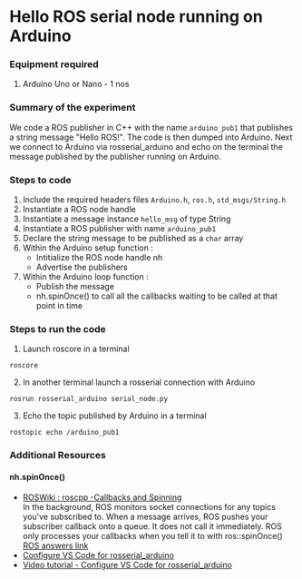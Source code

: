 # Hello ROS serial node running on Arduino 

### Equipment required
1. Arduino Uno or Nano  - 1 nos

### Summary of the experiment
We code a ROS publisher in C++ with the name ```arduino_pub1``` that publishes a string message "Hello ROS!". The code is then dumped into Arduino. Next we connect to Arduino via rosserial_arduino and echo on the terminal the message published by the publisher running on Arduino.

### Steps to code 
1. Include the required headers files ```Arduino.h```, ```ros.h```, ```std_msgs/String.h```
2. Instantiate a ROS node handle
3. Instantiate a message instance ```hello_msg``` of type String  
4. Instantiate a ROS publisher with name ```arduino_pub1```
5. Declare the string message to be published as a ```char``` array
6. Within the Arduino setup function : 
    - Intitialize the ROS node handle nh
    - Advertise the publishers 
7. Within the Arduino loop function : 
    - Publish the message
    - nh.spinOnce() to call all the callbacks waiting to be called at that point in time

### Steps to run the code
1. Launch roscore in a terminal 

```
roscore
```

2. In another terminal launch a rosserial connection with Arduino 

```
rosrun rosserial_arduino serial_node.py
```

3. Echo the topic published by Arduino in a terminal

```
rostopic echo /arduino_pub1 
```

### Additional Resources

#### nh.spinOnce() 
- [ROSWiki : roscpp -Callbacks and Spinning](https://wiki.ros.org/roscpp/Overview/Callbacks%20and%20Spinning) \
In the background, ROS monitors socket connections for any topics you've subscribed to. When a message arrives, ROS pushes your subscriber callback onto a queue. It does not call it immediately. ROS only processes your callbacks when you tell it to with ros::spinOnce()
[ROS answers link](https://answers.ros.org/question/11887/significance-of-rosspinonce/)
- [Configure VS Code for rosserial_arduino](https://jim79.github.io/rosserial-arduino-vscode/)
- [Video tutorial - Configure VS Code for rosserial_arduino](https://youtu.be/RZAXBMoWJcE)